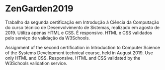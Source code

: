 # ZenGarden2019
Trabalho da segunda certificação em Introdução à Ciência da Computação do curso técnico de Desenvolvimento de Sistemas, realizado em agosto de 2019. Utiliza apenas HTML e CSS. É responsivo. HTML e CSS validados pelo serviço de validação da W3Schools.

Assignment of the second certification in Introduction to Computer Science of the Systems Development technical course, held in August 2019. Use only HTML and CSS. Responsive. HTML and CSS validated by the W3Schools validation service.

